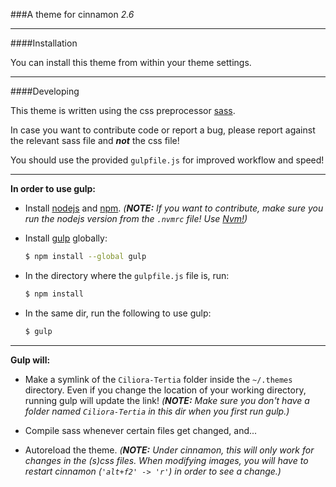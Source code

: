 ###A theme for cinnamon _2.6_

---

####Installation

You can install this theme from within your theme settings.

---

####Developing

This theme is written using the css preprocessor [sass](http://sass-lang.com/).

In case you want to contribute code or report a bug, please report against the relevant sass file and **_not_** the css file!

You should use the provided `gulpfile.js` for improved workflow and speed!

---

__In order to use gulp:__

* Install [nodejs](https://nodejs.org/) and [npm](https://www.npmjs.com/). *(__NOTE:__ If you want to contribute, make sure you run the nodejs version from the `.nvmrc` file!
Use [Nvm!](https://github.com/creationix/nvm))*

* Install [gulp](http://gulpjs.com/) globally:
    ```sh
    $ npm install --global gulp
    ```

* In the directory where the `gulpfile.js` file is, run:
    ```sh
    $ npm install
    ```

* In the same dir, run the following to use gulp:
    ```sh
    $ gulp
    ```

---

__Gulp will:__

* Make a symlink of the `Ciliora-Tertia` folder inside the `~/.themes` directory. Even if you change the location of your working directory, running gulp will update the link! *(__NOTE:__ Make sure you don't have a folder named `Ciliora-Tertia` in this dir when you first run gulp.)*

* Compile sass whenever certain files get changed, and...

* Autoreload the theme. *(__NOTE:__ Under cinnamon, this will only work for changes in the (s)css files. When modifying images, you will have to restart cinnamon (`'alt+f2' -> 'r'`) in order to see a change.)*
